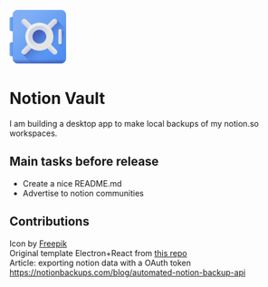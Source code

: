 <img src="apps/electron/assets/icon.png" height="100" />

# Notion Vault

I am building a desktop app to make local backups of my notion.so workspaces.

## Main tasks before release
- Create a nice README.md
- Advertise to notion communities

## Contributions 

Icon by [Freepik](https://www.flaticon.com/free-icons/vault)  
Original template Electron+React from [this repo](https://github.com/yhirose/react-typescript-electron-sample-with-create-react-app-and-electron-builder)  
Article: exporting notion data with a OAuth token https://notionbackups.com/blog/automated-notion-backup-api

